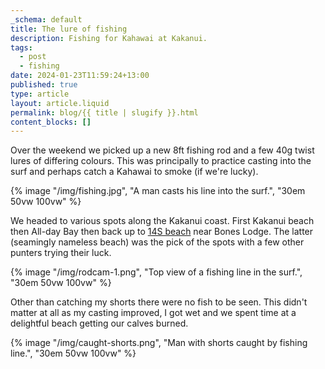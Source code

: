 ```yaml
---
_schema: default
title: The lure of fishing
description: Fishing for Kahawai at Kakanui.
tags:
  - post
  - fishing
date: 2024-01-23T11:59:24+13:00
published: true
type: article
layout: article.liquid
permalink: blog/{{ title | slugify }}.html
content_blocks: []
---
```

Over the weekend we picked up a new 8ft fishing rod and a few 40g twist lures of differing colours. This was principally to practice casting into the surf and perhaps catch a Kahawai to smoke (if we're lucky).

{% image "/img/fishing.jpg", "A man casts his line into the surf.", "30em 50vw 100vw" %}

We headed to various spots along the Kakanui coast. First Kakanui beach then All-day Bay then back up to <a href="https://waitakinz.com/14s-beach/" title="Read more about this mysterious beach." target="_blank" rel="noopener">14S beach</a> near Bones Lodge. The latter (seamingly nameless beach) was the pick of the spots with a few other punters trying their luck.

{% image "/img/rodcam-1.png", "Top view of a fishing line in the surf.", "30em 50vw 100vw" %}

Other than catching my shorts there were no fish to be seen. This didn't matter at all as my casting improved, I got wet and we spent time at a delightful beach getting our calves burned.

{% image "/img/caught-shorts.png", "Man with shorts caught by fishing line.", "30em 50vw 100vw" %}